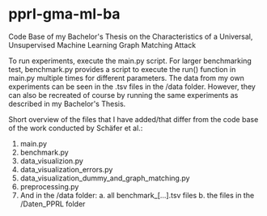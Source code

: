 # pprl-gma-ml-ba
Code Base of my Bachelor's Thesis on the Characteristics of a Universal, Unsupervised Machine Learning Graph Matching Attack


To run experiments, execute the main.py script. 
For larger benchmarking test, benchmark.py provides a script to execute the run() function in main.py multiple times for different parameters.
The data from my own experiments can be seen in the .tsv files in the /data folder. However, they can also be recreated of course by running the same experiments as described in my Bachelor's Thesis.

Short overview of the files that I have added/that differ from the code base of the work conducted by Schäfer et al.:
1. main.py
2. benchmark.py
3. data_visualizion.py
4. data_visualization_errors.py
5. data_visualization_dummy_and_graph_matching.py
6. preprocessing.py
7. And in the /data folder:
  a. all benchmark_[...].tsv files
b. the files in the /Daten_PPRL folder
